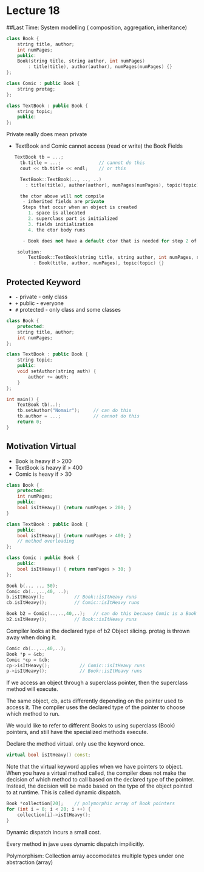 # Lecture 18 

##Last Time:
System modelling ( composition, aggregation, inheritance)

```c++
class Book {
	string title, author;
	int numPages;
	public:
	Book(string title, string author, int numPages)
		: title(title), author(author), numPages(numPages) {}
};

class Comic : public Book {
	string protag;
};

class TextBook : public Book {
	string topic;
	public:
};
```

Private really does mean private

- TextBook and Comic cannot access (read or write) the Book Fields

```c++
   TextBook tb = ...;
	 tb.title = ...;              // cannot do this
	 cout << tb.title << endl;    // or this

	 TextBook::TextBook(.., .., ..) 
	   : title(title), author(author), numPages(numPages), topic(topic) {}

	 the ctor above will not compile
	  - inherited fields are private
	  Steps that occur when an object is created
		1. space is allocated
		2. superclass part is initialized
		3. fields initialization
		4. the ctor body runs

	  - Book does not have a default ctor that is needed for step 2 of object creation

    solution:
		TextBook::TextBook(string title, string author, int numPages, string topic)
		  : Book(title, author, numPages), topic(topic) {}
```


## Protected Keyword
-  `-` private - only class
-  `+` public - everyone
-  `#` protected - only class and some classes

```c++
class Book {
	protected:
	string title, author;
	int numPages;
};

class TextBook : public Book {
	string topic;
	public:
	void setAuthor(string auth) {
		author += auth;
	}
};

int main() {
	TextBook tb(..);
	tb.setAuthor("Nomair");     // can do this
	tb.author = ...;            // cannot do this
	return 0;
}
```

## Motivation Virtual

- Book is heavy if > 200
- TextBook is heavy if > 400
- Comic is heavy if > 30

```c++
class Book {
	protected:
	int numPages;
	public: 
	bool isItHeavy() {return numPages > 200; }
}

class TextBook : public Book {
	public:
	bool isItHeavy() {return numPages > 400; }
	// method overloading
};

class Comic : public Book {
	public:
	bool isItHeavy() { return numPages > 30; }
};

Book b(.., .., 50);
Comic cb(..,..,40, ..);
b.isItHeavy();           // Book::isItHeavy runs
cb.isItHeavy();          // Comic::isItHeavy runs

Book b2 = Comic(..,..,40,..);   // can do this because Comic is a Book
b2.isItHeavy();          // Book::isItHeavy runs
```

Compiler looks at the declared type of b2
Object slicing.  protag is thrown away when doing it.

```c++
Comic cb(..,..,40,..);
Book *p = &cb;
Comic *cp = &cb;
cp->isItHeavy();           // Comic::isItHeavy runs
p->isItHeavy();            // Book::isItHeavy runs
```

If we access an object through a superclass pointer, then the
superclass method will execute.

The same object, cb, acts differently depending on the pointer used to 
access it.
The compiler uses the declared type of the pointer to choose which method
to run.

We would like to refer to different Books to using superclass (Book)
pointers, and still have the specialized methods execute.

Declare the method virtual. only use the keyword once.
```c++
virtual bool isItHeavy() const;
```

Note that the virtual keyword applies when we have pointers to object.
When you have a virtual method called, the compiler does not make the 
decision of which method to call based on the declared type of the 
pointer. Instead, the decision will be made based on the type of the 
object pointed to at runtime.
This is called dynamic dispatch.

```c++
Book *collection[20];    // polymorphic array of Book pointers
for (int i = 0; i < 20; i ++) {
	collection[i]->isItHeavy();
}
```

Dynamic dispatch incurs a small cost.

Every method in jave uses dynamic dispatch impilicitly.

Polymorphism: Collection array accomodates multiple types under 
one abstraction (array)

